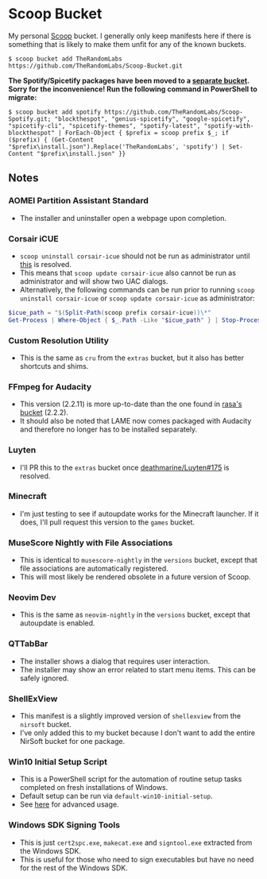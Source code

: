 <!-- markdownlint-disable MD010 -->
<!-- markdownlint-disable MD014 -->
<!-- markdownlint-disable MD037 -->
<!-- markdownlint-disable MD040 -->
<!-- markdownlint-disable MD046 -->

# Scoop Bucket

My personal [Scoop](https://github.com/lukesampson/scoop) bucket. I generally only keep manifests
here if there is something that is likely to make them unfit for any of the known buckets.

	$ scoop bucket add TheRandomLabs https://github.com/TheRandomLabs/Scoop-Bucket.git

**The Spotify/Spicetify packages have been moved to a
[separate bucket](https://github.com/TheRandomLabs/Scoop-Spotify). Sorry for the inconvenience!
Run the following command in PowerShell to migrate:**

	$ scoop bucket add spotify https://github.com/TheRandomLabs/Scoop-Spotify.git; "blockthespot", "genius-spicetify", "google-spicetify", "spicetify-cli", "spicetify-themes", "spotify-latest", "spotify-with-blockthespot" | ForEach-Object { $prefix = scoop prefix $_; if ($prefix) { (Get-Content "$prefix\install.json").Replace('TheRandomLabs', 'spotify') | Set-Content "$prefix\install.json" }}

## Notes

### AOMEI Partition Assistant Standard

* The installer and uninstaller open a webpage upon completion.

### Corsair iCUE

* `scoop uninstall corsair-icue` should not be run as administrator until
[this](https://github.com/lukesampson/scoop/issues/2952#issuecomment-542531849) is resolved.
* This means that `scoop update corsair-icue` also cannot be run as administrator and will show
two UAC dialogs.
* Alternatively, the following commands can be run prior to running
`scoop uninstall corsair-icue` or `scoop update corsair-icue` as administrator:

```powershell
$icue_path = "$(Split-Path(scoop prefix corsair-icue))\*"
Get-Process | Where-Object { $_.Path -Like "$icue_path" } | Stop-Process -Force
```

### Custom Resolution Utility

* This is the same as `cru` from the `extras` bucket, but it also has better shortcuts and shims.

### FFmpeg for Audacity

* This version (2.2.11) is more up-to-date than the one found in
[rasa's bucket](https://github.com/rasa/scoops) (2.2.2).
* It should also be noted that LAME now comes packaged with Audacity and therefore no longer has
to be installed separately.

### Luyten

* I'll PR this to the `extras` bucket once
[deathmarine/Luyten#175](https://github.com/deathmarine/Luyten/issues/175) is resolved.

### Minecraft

* I'm just testing to see if autoupdate works for the Minecraft launcher. If it does, I'll pull
request this version to the `games` bucket.

### MuseScore Nightly with File Associations

* This is identical to `musescore-nightly` in the `versions` bucket, except that file associations
are automatically registered.
* This will most likely be rendered obsolete in a future version of Scoop.

### Neovim Dev

* This is the same as `neovim-nightly` in the `versions` bucket, except that autoupdate is enabled.

### QTTabBar

* The installer shows a dialog that requires user interaction.
* The installer may show an error related to start menu items. This can be safely ignored.

### ShellExView

* This manifest is a slightly improved version of `shellexview` from the `nirsoft` bucket.
* I've only added this to my bucket because I don't want to add the entire NirSoft bucket for one
package.

### Win10 Initial Setup Script

* This is a PowerShell script for the automation of routine setup tasks completed on fresh
installations of Windows.
* Default setup can be run via `default-win10-initial-setup`.
* See [here](https://github.com/Disassembler0/Win10-Initial-Setup-Script#advanced-usage)
for advanced usage.

### Windows SDK Signing Tools

* This is just `cert2spc.exe`, `makecat.exe` and `signtool.exe` extracted from the Windows SDK.
* This is useful for those who need to sign executables but have no need for the rest of the
Windows SDK.
